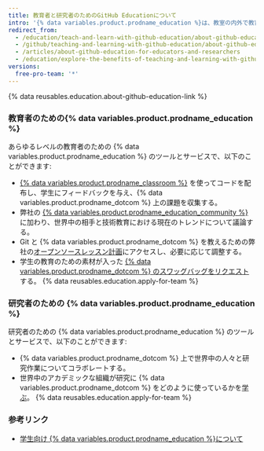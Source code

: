 ```yaml
---
title: 教育者と研究者のためのGitHub Educationについて
intro: '{% data variables.product.prodname_education %}は、教室の内外で教育者や研究者がより効率的に働くことを支援するための様々なツールを提供します。'
redirect_from:
  - /education/teach-and-learn-with-github-education/about-github-education-for-educators-and-researchers
  - /github/teaching-and-learning-with-github-education/about-github-education-for-educators-and-researchers
  - /articles/about-github-education-for-educators-and-researchers
  - /education/explore-the-benefits-of-teaching-and-learning-with-github-education/about-github-education-for-educators-and-researchers
versions:
  free-pro-team: '*'
---
```


{% data reusables.education.about-github-education-link %}

### 教育者のための{% data variables.product.prodname_education %}

あらゆるレベルの教育者のための {% data variables.product.prodname_education %} のツールとサービスで、以下のことができます:
  - [{% data variables.product.prodname_classroom %}](https://classroom.github.com) を使ってコードを配布し、学生にフィードバックを与え、{% data variables.product.prodname_dotcom %} 上の課題を収集する。
  - 弊社の [{% data variables.product.prodname_education_community %}](https://education.github.com/forum) に加わり、世界中の相手と技術教育における現在のトレンドについて議論する。
  - Git と {% data variables.product.prodname_dotcom %} を教えるための弊社の[オープンソースレッスン計画](https://education.github.community/t/open-source-lesson-plans/1591)にアクセスし、必要に応じて調整する。
  - 学生の教育のための素材が入った [{% data variables.product.prodname_dotcom %} のスワッグバッグをリクエスト](https://education.github.community/t/get-a-github-swag-bag-for-your-classroom/33)する。
  {% data reusables.education.apply-for-team %}

### 研究者のための {% data variables.product.prodname_education %}

研究者のための {% data variables.product.prodname_education %} のツールとサービスで、以下のことができます:
  - {% data variables.product.prodname_dotcom %} 上で世界中の人々と研究作業についてコラボレートする。
  - 世界中のアカデミックな組織が研究に {% data variables.product.prodname_dotcom %} をどのように使っているかを[学ぶ](https://education.github.com/stories)。
  {% data reusables.education.apply-for-team %}

### 参考リンク

- [学生向け {% data variables.product.prodname_education %}について](/articles/about-github-education-for-students)
